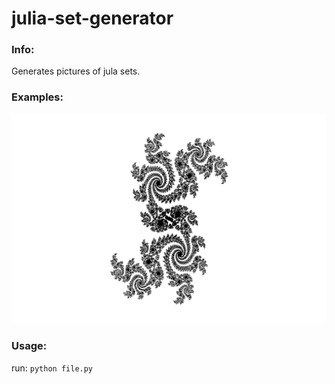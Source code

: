 # julia-set-generator

### Info:

Generates pictures of jula sets.

### Examples:

![julia](./julia.png)

### Usage:

run: `python file.py`


